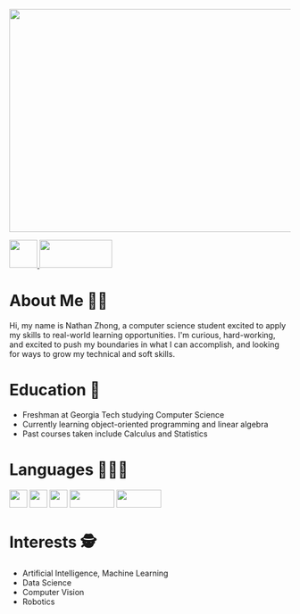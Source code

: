 <p align="left">
          <img width="2000" height="400" src="https://user-images.githubusercontent.com/69808907/132270022-e61a6f19-2397-4ad6-8e1b-82aeb4cb6059.png">
 </p>

<a href = "www.linkedin.com/in/nathan-zhong">
          <img width = 50 height = 50 src = "https://play-lh.googleusercontent.com/kMofEFLjobZy_bCuaiDogzBcUT-dz3BBbOrIEjJ-hqOabjK8ieuevGe6wlTD15QzOqw">
<a href = "https://www.kaggle.com/nzhongahtan">
          <img width = 130 height = 50 src = "https://upload.wikimedia.org/wikipedia/commons/7/7c/Kaggle_logo.png">
          </a>
          
          
# About Me 🙋‍♂️
Hi, my name is Nathan Zhong, a computer science student excited to apply my skills to real-world learning opportunities. I'm curious, hard-working, and excited to push my boundaries in what I can accomplish, and looking for ways to grow my technical and soft skills.

# Education 🏫
- Freshman at Georgia Tech studying Computer Science
- Currently learning object-oriented programming and linear algebra
- Past courses taken include Calculus and Statistics

# Languages 👩🏻‍💻
<p align="left">
          <img width="32" height="32" src="https://github.com/yurijserrano/Github-Profile-Readme-Logos/blob/f994c418a134b58c4aec11152f6a4a33fa89da26/programming%20languages/python.svg">
          <img width="32" height="32" src="https://github.com/yurijserrano/Github-Profile-Readme-Logos/blob/f994c418a134b58c4aec11152f6a4a33fa89da26/programming%20languages/c++.svg">
          <img width="32" height="32" src="https://github.com/yurijserrano/Github-Profile-Readme-Logos/blob/f994c418a134b58c4aec11152f6a4a33fa89da26/programming%20languages/java.svg">
           <img width="80" height="32" src="https://upload.wikimedia.org/wikipedia/commons/thumb/e/ed/Pandas_logo.svg/2560px-Pandas_logo.svg.png">
           <img width="80" height="32" src="https://upload.wikimedia.org/wikipedia/commons/thumb/3/31/NumPy_logo_2020.svg/1280px-NumPy_logo_2020.svg.png">
</p>

# Interests 🕵️
- Artificial Intelligence, Machine Learning 
- Data Science
- Computer Vision
- Robotics
